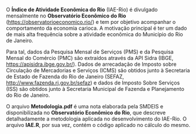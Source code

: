O **Índice de Atividade Econômica do Rio** (IAE-Rio) é divulgado mensalmente no **Observatório Econômico do Rio** (https://observatorioeconomico.rio/) e tem por objetivo acompanhar o comportamento da economia carioca. A motivação principal é ter um dado de mais alta frequência sobre a atividade econômica do Município do Rio de Janeiro. 

Para tal, dados da Pesquisa Mensal de Serviços (PMS) e da Pesquisa Mensal do Comércio (PMC) são extraídos através da API Sidra (IBGE, https://apisidra.ibge.gov.br/). Dados de arrecadação de Imposto sobre Circulação de Mercadorias e Serviços (ICMS) são obtidos junto à Secretaria de Estado de Fazenda do Rio de Janeiro (SEFAZ, http://www.fazenda.rj.gov.br/sefaz) e dados de Imposto Sobre Serviços (ISS) são obtidos junto à Secretaria Municipal de Fazenda e Planejamento do Rio de Janeiro.

O arquivo **Metodologia.pdf** é uma nota elaborada pela SMDEIS e disponibilizada no **Observatório Econômico do Rio**, que descreve detalhadamente a metodologia aplicada no desenvolvimento do IAE-Rio. O arquivo **IAE.R**, por sua vez, contém o código aplicado no cálculo do mesmo.
